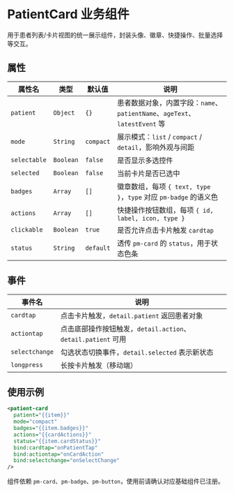 # PatientCard 业务组件

用于患者列表/卡片视图的统一展示组件，封装头像、徽章、快捷操作、批量选择等交互。

## 属性

| 属性名 | 类型 | 默认值 | 说明 |
| --- | --- | --- | --- |
| `patient` | `Object` | `{}` | 患者数据对象，内置字段：`name`、`patientName`、`ageText`、`latestEvent` 等 |
| `mode` | `String` | `compact` | 展示模式：`list` / `compact` / `detail`，影响外观与间距 |
| `selectable` | `Boolean` | `false` | 是否显示多选控件 |
| `selected` | `Boolean` | `false` | 当前卡片是否已选中 |
| `badges` | `Array` | `[]` | 徽章数组，每项 `{ text, type }`，`type` 对应 `pm-badge` 的语义色 |
| `actions` | `Array` | `[]` | 快捷操作按钮数组，每项 `{ id, label, icon, type }` |
| `clickable` | `Boolean` | `true` | 是否允许点击卡片触发 `cardtap` |
| `status` | `String` | `default` | 透传 `pm-card` 的 `status`，用于状态色条 |

## 事件

| 事件名 | 说明 |
| --- | --- |
| `cardtap` | 点击卡片触发，`detail.patient` 返回患者对象 |
| `actiontap` | 点击底部操作按钮触发，`detail.action`、`detail.patient` 可用 |
| `selectchange` | 勾选状态切换事件，`detail.selected` 表示新状态 |
| `longpress` | 长按卡片触发（移动端） |

## 使用示例

```xml
<patient-card
  patient="{{item}}"
  mode="compact"
  badges="{{item.badges}}"
  actions="{{cardActions}}"
  status="{{item.cardStatus}}"
  bind:cardtap="onPatientTap"
  bind:actiontap="onCardAction"
  bind:selectchange="onSelectChange"
/>
```

组件依赖 `pm-card`、`pm-badge`、`pm-button`，使用前请确认对应基础组件已注册。

